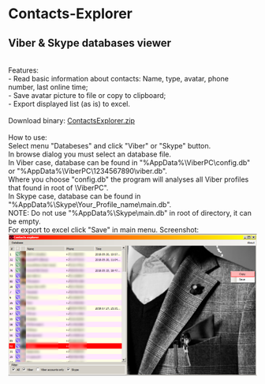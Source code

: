 # Contacts-Explorer
<h2>Viber &amp; Skype databases viewer</h2>
<br />
Features:
<br />
 - Read basic information about contacts: Name, type, avatar, phone number, last online time;
<br />
 - Save avatar picture to file or copy to clipboard;
<br />
 - Export displayed list (as is) to excel.
<br />
<br />
Download binary: <a href="https://github.com/kosilko/Contacts-Explorer/raw/master/download/ContactsExplorer.zip">ContactsExplorer.zip</a>
<br />
<br />
How to use: 
<br />
  Select menu "Databeses" and click "Viber" or "Skype" button.
<br />
  In browse dialog you must select an database file. 
<br />
  In Viber case, database can be found in "%AppData%\ViberPC\config.db" or "%AppData%\ViberPC\1234567890\viber.db". 
  <br />
  Where you choose "config.db" the program will analyses all Viber profiles that found in root of \ViberPC".
<br />
  In Skype case, database can be found in "%AppData%\Skype\Your_Profile_name\main.db". 
  <br />
  NOTE: Do not use "%AppData%\Skype\main.db" in root of directory, it can be empty.
<br />
  For export to excel click "Save" in main menu.
Screenshot: <br />
<img src="https://github.com/kosilko/Contacts-Explorer/raw/master/download/screenshot.png"/>
